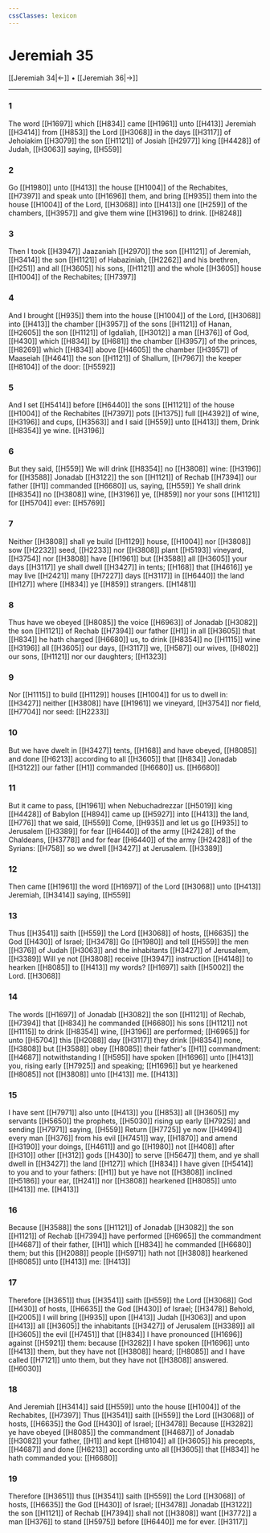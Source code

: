 ```yaml
---
cssClasses: lexicon
---
```

# Jeremiah 35

[[Jeremiah 34|←]] • [[Jeremiah 36|→]]

---

### 1
The word [[H1697]] which [[H834]] came [[H1961]] unto [[H413]] Jeremiah [[H3414]] from [[H853]] the Lord [[H3068]] in the days [[H3117]] of Jehoiakim [[H3079]] the son [[H1121]] of Josiah [[H2977]] king [[H4428]] of Judah, [[H3063]] saying, [[H559]]

### 2
Go [[H1980]] unto [[H413]] the house [[H1004]] of the Rechabites, [[H7397]] and speak unto [[H1696]] them, and bring [[H935]] them into the house [[H1004]] of the Lord, [[H3068]] into [[H413]] one [[H259]] of the chambers, [[H3957]] and give them wine [[H3196]] to drink. [[H8248]]

### 3
Then I took [[H3947]] Jaazaniah [[H2970]] the son [[H1121]] of Jeremiah, [[H3414]] the son [[H1121]] of Habaziniah, [[H2262]] and his brethren, [[H251]] and all [[H3605]] his sons, [[H1121]] and the whole [[H3605]] house [[H1004]] of the Rechabites; [[H7397]]

### 4
And I brought [[H935]] them into the house [[H1004]] of the Lord, [[H3068]] into [[H413]] the chamber [[H3957]] of the sons [[H1121]] of Hanan, [[H2605]] the son [[H1121]] of Igdaliah, [[H3012]] a man [[H376]] of God, [[H430]] which [[H834]] by [[H681]] the chamber [[H3957]] of the princes, [[H8269]] which [[H834]] above [[H4605]] the chamber [[H3957]] of Maaseiah [[H4641]] the son [[H1121]] of Shallum, [[H7967]] the keeper [[H8104]] of the door: [[H5592]]

### 5
And I set [[H5414]] before [[H6440]] the sons [[H1121]] of the house [[H1004]] of the Rechabites [[H7397]] pots [[H1375]] full [[H4392]] of wine, [[H3196]] and cups, [[H3563]] and I said [[H559]] unto [[H413]] them, Drink [[H8354]] ye wine. [[H3196]]

### 6
But they said, [[H559]] We will drink [[H8354]] no [[H3808]] wine: [[H3196]] for [[H3588]] Jonadab [[H3122]] the son [[H1121]] of Rechab [[H7394]] our father [[H1]] commanded [[H6680]] us, saying, [[H559]] Ye shall drink [[H8354]] no [[H3808]] wine, [[H3196]] ye, [[H859]] nor your sons [[H1121]] for [[H5704]] ever: [[H5769]]

### 7
Neither [[H3808]] shall ye build [[H1129]] house, [[H1004]] nor [[H3808]] sow [[H2232]] seed, [[H2233]] nor [[H3808]] plant [[H5193]] vineyard, [[H3754]] nor [[H3808]] have [[H1961]] but [[H3588]] all [[H3605]] your days [[H3117]] ye shall dwell [[H3427]] in tents; [[H168]] that [[H4616]] ye may live [[H2421]] many [[H7227]] days [[H3117]] in [[H6440]] the land [[H127]] where [[H834]] ye [[H859]] strangers. [[H1481]]

### 8
Thus have we obeyed [[H8085]] the voice [[H6963]] of Jonadab [[H3082]] the son [[H1121]] of Rechab [[H7394]] our father [[H1]] in all [[H3605]] that [[H834]] he hath charged [[H6680]] us, to drink [[H8354]] no [[H1115]] wine [[H3196]] all [[H3605]] our days, [[H3117]] we, [[H587]] our wives, [[H802]] our sons, [[H1121]] nor our daughters; [[H1323]]

### 9
Nor [[H1115]] to build [[H1129]] houses [[H1004]] for us to dwell in: [[H3427]] neither [[H3808]] have [[H1961]] we vineyard, [[H3754]] nor field, [[H7704]] nor seed: [[H2233]]

### 10
But we have dwelt in [[H3427]] tents, [[H168]] and have obeyed, [[H8085]] and done [[H6213]] according to all [[H3605]] that [[H834]] Jonadab [[H3122]] our father [[H1]] commanded [[H6680]] us. [[H6680]]

### 11
But it came to pass, [[H1961]] when Nebuchadrezzar [[H5019]] king [[H4428]] of Babylon [[H894]] came up [[H5927]] into [[H413]] the land, [[H776]] that we said, [[H559]] Come, [[H935]] and let us go [[H935]] to Jerusalem [[H3389]] for fear [[H6440]] of the army [[H2428]] of the Chaldeans, [[H3778]] and for fear [[H6440]] of the army [[H2428]] of the Syrians: [[H758]] so we dwell [[H3427]] at Jerusalem. [[H3389]]

### 12
Then came [[H1961]] the word [[H1697]] of the Lord [[H3068]] unto [[H413]] Jeremiah, [[H3414]] saying, [[H559]]

### 13
Thus [[H3541]] saith [[H559]] the Lord [[H3068]] of hosts, [[H6635]] the God [[H430]] of Israel; [[H3478]] Go [[H1980]] and tell [[H559]] the men [[H376]] of Judah [[H3063]] and the inhabitants [[H3427]] of Jerusalem, [[H3389]] Will ye not [[H3808]] receive [[H3947]] instruction [[H4148]] to hearken [[H8085]] to [[H413]] my words? [[H1697]] saith [[H5002]] the Lord. [[H3068]]

### 14
The words [[H1697]] of Jonadab [[H3082]] the son [[H1121]] of Rechab, [[H7394]] that [[H834]] he commanded [[H6680]] his sons [[H1121]] not [[H1115]] to drink [[H8354]] wine, [[H3196]] are performed; [[H6965]] for unto [[H5704]] this [[H2088]] day [[H3117]] they drink [[H8354]] none, [[H3808]] but [[H3588]] obey [[H8085]] their father's [[H1]] commandment: [[H4687]] notwithstanding I [[H595]] have spoken [[H1696]] unto [[H413]] you, rising early [[H7925]] and speaking; [[H1696]] but ye hearkened [[H8085]] not [[H3808]] unto [[H413]] me. [[H413]]

### 15
I have sent [[H7971]] also unto [[H413]]  you [[H853]] all [[H3605]] my servants [[H5650]] the prophets, [[H5030]] rising up early [[H7925]] and sending [[H7971]] saying, [[H559]] Return [[H7725]] ye now [[H4994]] every man [[H376]] from his evil [[H7451]] way, [[H1870]] and amend [[H3190]] your doings, [[H4611]] and go [[H1980]] not [[H408]] after [[H310]] other [[H312]] gods [[H430]] to serve [[H5647]] them, and ye shall dwell in [[H3427]] the land [[H127]] which [[H834]] I have given [[H5414]] to you and to your fathers: [[H1]] but ye have not [[H3808]] inclined [[H5186]] your ear, [[H241]] nor [[H3808]] hearkened [[H8085]] unto [[H413]] me. [[H413]]

### 16
Because [[H3588]] the sons [[H1121]] of Jonadab [[H3082]] the son [[H1121]] of Rechab [[H7394]] have performed [[H6965]] the commandment [[H4687]] of their father, [[H1]] which [[H834]] he commanded [[H6680]] them; but this [[H2088]] people [[H5971]] hath not [[H3808]] hearkened [[H8085]] unto [[H413]] me: [[H413]]

### 17
Therefore [[H3651]] thus [[H3541]] saith [[H559]] the Lord [[H3068]] God [[H430]] of hosts, [[H6635]] the God [[H430]] of Israel; [[H3478]] Behold, [[H2005]] I will bring [[H935]] upon [[H413]] Judah [[H3063]] and upon [[H413]] all [[H3605]] the inhabitants [[H3427]] of Jerusalem [[H3389]] all [[H3605]] the evil [[H7451]] that [[H834]] I have pronounced [[H1696]] against [[H5921]] them: because [[H3282]] I have spoken [[H1696]] unto [[H413]] them, but they have not [[H3808]] heard; [[H8085]] and I have called [[H7121]] unto them, but they have not [[H3808]] answered. [[H6030]]

### 18
And Jeremiah [[H3414]] said [[H559]] unto the house [[H1004]] of the Rechabites, [[H7397]] Thus [[H3541]] saith [[H559]] the Lord [[H3068]] of hosts, [[H6635]] the God [[H430]] of Israel; [[H3478]] Because [[H3282]] ye have obeyed [[H8085]] the commandment [[H4687]] of Jonadab [[H3082]] your father, [[H1]] and kept [[H8104]] all [[H3605]] his precepts, [[H4687]] and done [[H6213]] according unto all [[H3605]] that [[H834]] he hath commanded you: [[H6680]]

### 19
Therefore [[H3651]] thus [[H3541]] saith [[H559]] the Lord [[H3068]] of hosts, [[H6635]] the God [[H430]] of Israel; [[H3478]] Jonadab [[H3122]] the son [[H1121]] of Rechab [[H7394]] shall not [[H3808]] want [[H3772]] a man [[H376]] to stand [[H5975]] before [[H6440]] me for ever. [[H3117]]